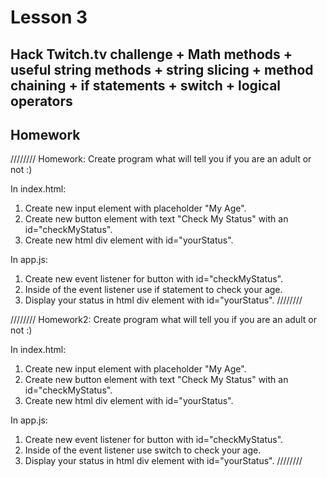 # Lesson 3

## Hack Twitch.tv challenge + Math methods + useful string methods + string slicing + method chaining + if statements + switch + logical operators

## Homework

////////
Homework:
Create program what will tell you if you are an adult or not :)

In index.html:
1. Create new input element with placeholder "My Age".
2. Create new button element with text "Check My Status" with an id="checkMyStatus".
3. Create new html div element with id="yourStatus".

In app.js:
1. Create new event listener for button with id="checkMyStatus".
2. Inside of the event listener use if statement to check your age.
3. Display your status in html div element with id="yourStatus".
////////

////////
Homework2:
Create program what will tell you if you are an adult or not :)

In index.html:
1. Create new input element with placeholder "My Age".
2. Create new button element with text "Check My Status" with an id="checkMyStatus".
3. Create new html div element with id="yourStatus".

In app.js:
1. Create new event listener for button with id="checkMyStatus".
2. Inside of the event listener use switch to check your age.
3. Display your status in html div element with id="yourStatus".
////////